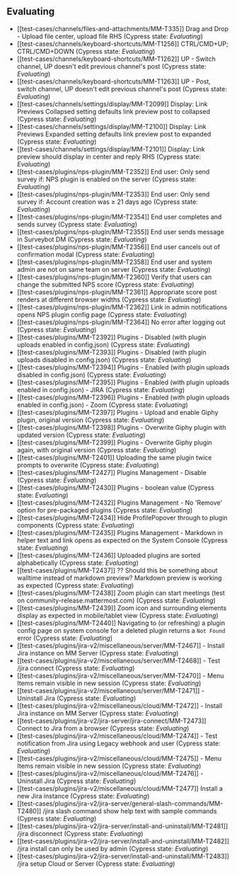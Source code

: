 ## Evaluating

<!-- #query page render [[template/cypress]] where status = "Active" and cypress = "Evaluating" order by id asc limit 50 -->
* [[test-cases/channels/files-and-attachments/MM-T335]] Drag and Drop - Upload file center, upload file RHS (Cypress state: _Evaluating_)
* [[test-cases/channels/keyboard-shortcuts/MM-T1256]] CTRL/CMD+UP; CTRL/CMD+DOWN (Cypress state: _Evaluating_)
* [[test-cases/channels/keyboard-shortcuts/MM-T1262]] UP - Switch channel, UP doesn't edit previous channel's post (Cypress state: _Evaluating_)
* [[test-cases/channels/keyboard-shortcuts/MM-T1263]] UP - Post, switch channel, UP doesn't edit previous channel's post (Cypress state: _Evaluating_)
* [[test-cases/channels/settings/display/MM-T2099]] Display: Link Previews Collapsed setting defaults link preview post to collapsed (Cypress state: _Evaluating_)
* [[test-cases/channels/settings/display/MM-T2100]] Display: Link Previews Expanded setting defaults link preview post to expanded (Cypress state: _Evaluating_)
* [[test-cases/channels/settings/display/MM-T2101]] Display: Link preview should display in center and reply RHS (Cypress state: _Evaluating_)
* [[test-cases/plugins/nps-plugin/MM-T2352]] End user: Only send survey if: NPS plugin is enabled on the server (Cypress state: _Evaluating_)
* [[test-cases/plugins/nps-plugin/MM-T2353]] End user: Only send survey if: Account creation was ≥ 21 days ago (Cypress state: _Evaluating_)
* [[test-cases/plugins/nps-plugin/MM-T2354]] End user completes and sends survey (Cypress state: _Evaluating_)
* [[test-cases/plugins/nps-plugin/MM-T2355]] End user sends message in Surveybot DM (Cypress state: _Evaluating_)
* [[test-cases/plugins/nps-plugin/MM-T2356]] End user cancels out of confirmation modal (Cypress state: _Evaluating_)
* [[test-cases/plugins/nps-plugin/MM-T2358]] End user and system admin are not on same team on server (Cypress state: _Evaluating_)
* [[test-cases/plugins/nps-plugin/MM-T2360]] Verify that users can change the submitted NPS score (Cypress state: _Evaluating_)
* [[test-cases/plugins/nps-plugin/MM-T2361]] Appropriate score post renders at different browser widths (Cypress state: _Evaluating_)
* [[test-cases/plugins/nps-plugin/MM-T2362]] Link in admin notifications opens NPS plugin config page (Cypress state: _Evaluating_)
* [[test-cases/plugins/nps-plugin/MM-T2364]] No error after logging out (Cypress state: _Evaluating_)
* [[test-cases/plugins/MM-T2392]] Plugins - Disabled (with plugin uploads enabled in config.json) (Cypress state: _Evaluating_)
* [[test-cases/plugins/MM-T2393]] Plugins - Disabled (with plugin uploads disabled in config.json) (Cypress state: _Evaluating_)
* [[test-cases/plugins/MM-T2394]] Plugins - Enabled (with plugin uploads disabled in config.json) (Cypress state: _Evaluating_)
* [[test-cases/plugins/MM-T2395]] Plugins - Enabled (with plugin uploads enabled in config.json) - JIRA (Cypress state: _Evaluating_)
* [[test-cases/plugins/MM-T2396]] Plugins - Enabled (with plugin uploads enabled in config.json) - Zoom (Cypress state: _Evaluating_)
* [[test-cases/plugins/MM-T2397]] Plugins - Upload and enable Giphy plugin, original version (Cypress state: _Evaluating_)
* [[test-cases/plugins/MM-T2398]] Plugins - Overwrite Giphy plugin with updated version (Cypress state: _Evaluating_)
* [[test-cases/plugins/MM-T2399]] Plugins - Overwrite Giphy plugin again, with original version (Cypress state: _Evaluating_)
* [[test-cases/plugins/MM-T2401]] Uploading the same plugin twice prompts to overwrite (Cypress state: _Evaluating_)
* [[test-cases/plugins/MM-T2427]] Plugins Management - Disable (Cypress state: _Evaluating_)
* [[test-cases/plugins/MM-T2430]] Plugins - boolean value (Cypress state: _Evaluating_)
* [[test-cases/plugins/MM-T2432]] Plugins Management - No 'Remove' option for pre-packaged plugins (Cypress state: _Evaluating_)
* [[test-cases/plugins/MM-T2434]] Hide ProfilePopover through to plugin components (Cypress state: _Evaluating_)
* [[test-cases/plugins/MM-T2435]] Plugins Management - Markdown in helper text and link opens as expected on the System Console (Cypress state: _Evaluating_)
* [[test-cases/plugins/MM-T2436]] Uploaded plugins are sorted alphabetically (Cypress state: _Evaluating_)
* [[test-cases/plugins/MM-T2437]] ?? Should this be something about walltime instead of markdown preview?  Markdown preview is working as expected (Cypress state: _Evaluating_)
* [[test-cases/plugins/MM-T2438]] Zoom plugin can start meetings (test on community-release.mattermost.com) (Cypress state: _Evaluating_)
* [[test-cases/plugins/MM-T2439]] Zoom icon and surrounding elements display as expected in mobile/tablet view (Cypress state: _Evaluating_)
* [[test-cases/plugins/MM-T2440]] Navigating to (or refreshing) a plugin config page on system console for a deleted plugin returns a `Not Found` error (Cypress state: _Evaluating_)
* [[test-cases/plugins/jira-v2/miscellaneous/server/MM-T2467]] - Install Jira instance on MM Server (Cypress state: _Evaluating_)
* [[test-cases/plugins/jira-v2/miscellaneous/server/MM-T2468]] - Test /jira connect (Cypress state: _Evaluating_)
* [[test-cases/plugins/jira-v2/miscellaneous/server/MM-T2470]] - Menu Items remain visible in new session (Cypress state: _Evaluating_)
* [[test-cases/plugins/jira-v2/miscellaneous/server/MM-T2471]] - Uninstall Jira (Cypress state: _Evaluating_)
* [[test-cases/plugins/jira-v2/miscellaneous/cloud/MM-T2472]] - Install Jira instance on MM Server (Cypress state: _Evaluating_)
* [[test-cases/plugins/jira-v2/jira-server/jira-connect/MM-T2473]] Connect to Jira from a browser (Cypress state: _Evaluating_)
* [[test-cases/plugins/jira-v2/miscellaneous/cloud/MM-T2474]] - Test notification from Jira using Legacy webhook and user (Cypress state: _Evaluating_)
* [[test-cases/plugins/jira-v2/miscellaneous/cloud/MM-T2475]] - Menu Items remain visible in new session (Cypress state: _Evaluating_)
* [[test-cases/plugins/jira-v2/miscellaneous/cloud/MM-T2476]] - Uninstall Jira (Cypress state: _Evaluating_)
* [[test-cases/plugins/jira-v2/miscellaneous/cloud/MM-T2477]] Install a new Jira instance (Cypress state: _Evaluating_)
* [[test-cases/plugins/jira-v2/jira-server/general-slash-commands/MM-T2480]] /jira slash command show help text with sample commands (Cypress state: _Evaluating_)
* [[test-cases/plugins/jira-v2/jira-server/install-and-uninstall/MM-T2481]] /jira disconnect (Cypress state: _Evaluating_)
* [[test-cases/plugins/jira-v2/jira-server/install-and-uninstall/MM-T2482]] /jira install can only be used by admin (Cypress state: _Evaluating_)
* [[test-cases/plugins/jira-v2/jira-server/install-and-uninstall/MM-T2483]] /jira setup Cloud or Server (Cypress state: _Evaluating_)
<!-- /query -->
